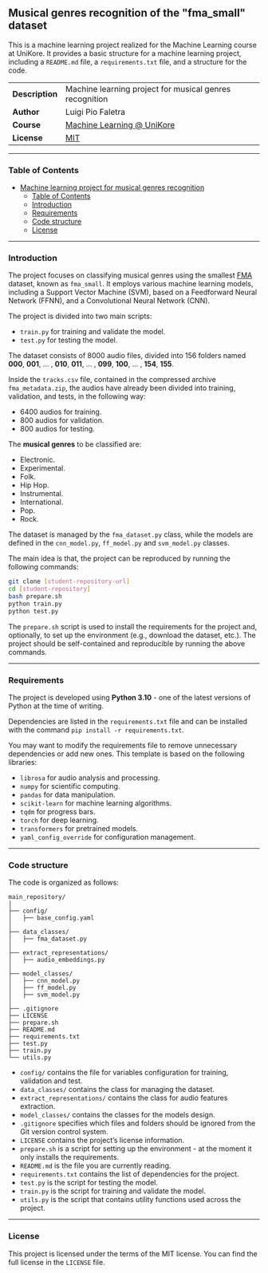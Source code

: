 ## Musical genres recognition of the "fma_small" dataset

This is a machine learning project realized for the Machine Learning course at UniKore. It provides a basic structure for a machine learning project, including a `README.md` file, a `requirements.txt` file, and a structure for the code.

| | |
| --- | --- |
| **Description** | Machine learning project for musical genres recognition |
| **Author** | Luigi Pio Faletra |
| **Course** | [Machine Learning @ UniKore](https://unikore.it) |
| **License** | [MIT](https://opensource.org/licenses/MIT) |

---

### Table of Contents

- [Machine learning project for musical genres recognition](#musical-genres-recognition-of-the-fma_small-dataset)
  - [Table of Contents](#table-of-contents)
  - [Introduction](#introduction)
  - [Requirements](#requirements)
  - [Code structure](#code-structure)
  - [License](#license)

---

### Introduction

The project focuses on classifying musical genres using the smallest [FMA](https://github.com/mdeff/fma) dataset, known as `fma_small`. It employs various machine learning models, including a Support Vector Machine (SVM), based on a Feedforward Neural Network (FFNN), and a Convolutional Neural Network (CNN).

The project is divided into two main scripts:
- `train.py` for training and validate the model.
- `test.py` for testing the model.

The dataset consists of 8000 audio files, divided into 156 folders named **000**, **001**, ... , **010**, **011**, ... , **099**, **100**, ... , **154**, **155**.

Inside the `tracks.csv` file, contained in the compressed archive `fma_metadata.zip`, the audios have already been divided into training, validation, and tests, in the following way:
- 6400 audios for training.
- 800 audios for validation.
- 800 audios for testing.

The **musical genres** to be classified are:
- Electronic.
- Experimental.
- Folk.
- Hip Hop.
- Instrumental.
- International.
- Pop.
- Rock.

The dataset is managed by the `fma_dataset.py` class, while the models are defined in the `cnn_model.py`, `ff_model.py` and `svm_model.py` classes.

The main idea is that, the project can be reproduced by running the following commands:

```bash
git clone [student-repository-url]
cd [student-repository]
bash prepare.sh
python train.py
python test.py
```

The `prepare.sh` script is used to install the requirements for the project and, optionally, to set up the environment (e.g., download the dataset, etc.). The project should be self-contained and reproducible by running the above commands.

---

### Requirements

The project is developed using **Python 3.10** - one of the latest versions of Python at the time of writing.

Dependencies are listed in the `requirements.txt` file and can be installed with the command `pip install -r requirements.txt`.

You may want to modify the requirements file to remove unnecessary dependencies or add new ones. This template is based on the following libraries:
- `librosa` for audio analysis and processing.
- `numpy` for scientific computing.
- `pandas` for data manipulation.
- `scikit-learn` for machine learning algorithms.
- `tqdm` for progress bars.
- `torch` for deep learning.
- `transformers` for pretrained models.
- `yaml_config_override` for configuration management.

---

### Code structure

The code is organized as follows:

```
main_repository/
│
├── config/
│   ├── base_config.yaml
│
├── data_classes/
│   ├── fma_dataset.py
│
├── extract_representations/
│   ├── audio_embeddings.py
│
├── model_classes/
│   ├── cnn_model.py
│   ├── ff_model.py
│   ├── svm_model.py
│
├── .gitignore
├── LICENSE
├── prepare.sh
├── README.md
├── requirements.txt
├── test.py
├── train.py
└── utils.py
```

- `config/` contains the file for variables configuration for training, validation and test.
- `data_classes/` contains the class for managing the dataset.
- `extract_representations/` contains the class for audio features extraction.
- `model_classes/` contains the classes for the models design.
- `.gitignore` specifies which files and folders should be ignored from the Git version control system.
- `LICENSE` contains the project’s license information.
- `prepare.sh` is a script for setting up the environment - at the moment it only installs the requirements.
- `README.md` is the file you are currently reading.
- `requirements.txt` contains the list of dependencies for the project.
- `test.py` is the script for testing the model.
- `train.py` is the script for training and validate the model.
- `utils.py` is the script that contains utility functions used across the project.

---

### License

This project is licensed under the terms of the MIT license. You can find the full license in the `LICENSE` file.
